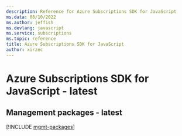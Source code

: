 ```yaml
---
description: Reference for Azure Subscriptions SDK for JavaScript
ms.data: 08/10/2022
ms.author: jeffish
ms.devlang: javascript
ms.service: subscriptions
ms.topic: reference
title: Azure Subscriptions SDK for JavaScript
author: xirzec
---
```

# Azure Subscriptions SDK for JavaScript - latest

## Management packages - latest
[!INCLUDE [mgmt-packages](subscriptions-mgmt-index.md)]